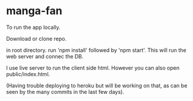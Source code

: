 # manga-fan

To run the app locally.

Download or clone repo.

in root directory. run 'npm install' followed by 'npm start'.
This will run the web server and connec the DB.

I use live server to run the client side html. However you can also open public/index.html.

(Having trouble deploying to heroku but will be working on that, as can be seen by the many commits
 in the last few days).